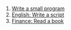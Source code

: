 1. [Write a small program](https://github.com/nook1208/leet_code/commit/ec0a149d8def4c4d8d5c03ea2079cdde70536f59)
2. [English: Write a script](https://github.com/nook1208/english/commit/44d6c4cfc21611b7bc281e108097f8ced714ff31#diff-41e3633565acd95f5872d154325ed9fb7d5289cd7ecb43eb1e6c810d91aaf4ef)
3. [Finance: Read a book](https://github.com/nook1208/finance/commit/a3b46aa478cee185c006773ec16ce0c072b0375b)

